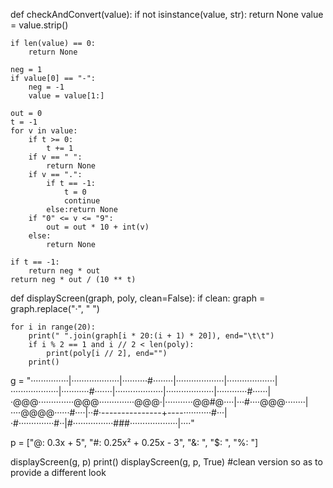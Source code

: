 def checkAndConvert(value):
    if not isinstance(value, str):
        return None
    value = value.strip()

    if len(value) == 0:
        return None

    neg = 1
    if value[0] == "-":
        neg = -1
        value = value[1:]

    out = 0
    t = -1
    for v in value:
        if t >= 0:
            t += 1
        if v == " ":
            return None
        if v == ".":
            if t == -1:
                t = 0
                continue
            else:return None
        if "0" <= v <= "9":
            out = out * 10 + int(v)
        else:
            return None

    if t == -1:
        return neg * out
    return neg * out / (10 ** t)


def displayScreen(graph, poly, clean=False):
    if clean:
        graph = graph.replace("·", " ")

    for i in range(20):
        print(" ".join(graph[i * 20:(i + 1) * 20]), end="\t\t")
        if i % 2 == 1 and i // 2 < len(poly):
            print(poly[i // 2], end="")
        print()


g = "···············|···················|··········#········|···················|···················|···················|···········#·······|···················|···················|············#······|·@@@··············@@@··············@@@·|···········@@#@····|···#····@@@········|····@@@@······#····|··#·---------------+----···········#···|·#··············#··|#················###···················|····"

p = ["@: 0.3x + 5", "#: 0.25x² + 0.25x - 3", "&: ", "$: ", "%: "]

displayScreen(g, p)
print()
displayScreen(g, p, True) #clean version so as to provide a different look
